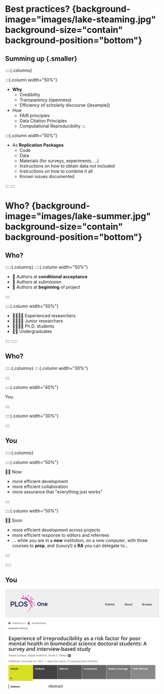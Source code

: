 # Best practices? {background-image="images/lake-steaming.jpg" background-size="contain" background-position="bottom"}

## Summing up {.smaller}

::::{.columns}

:::{.column width="50%"}

- **Why**
  - Credibility
  - Transparency (openness)
  - Efficiency of scholarly discourse ([example])
- *How*
  - FAIR principles
  - Data Citation Principles
  - Computational Reproducibility 
:::

:::{.column width="50%"}

- As **Replication Packages**
  - Code
  - Data
  - Materials (for surveys, experiments, ...)
  - Instructions on how to obtain data not included
  - Instructions on how to combine it all
  - Known issues documented

:::
::::


# Who? {background-image="images/lake-summer.jpg" background-size="contain" background-position="bottom"}

## Who?

:::::{.columns}
::::{.column width="50%"}

- 🐇 Authors at **conditional acceptance** 
- 🐢 Authors at *submission*
- 🐁 Authors at **beginning** of project


::::

::::{.column width="50%"}



- 👴🏻👵🏽 Experienced researchers
- 👶🏽👶🏻 Junior researchers
- 👨‍🎓👩‍🎓 Ph.D. students
- 🧒👦 Undergraduates 



::::
:::::

## Who? 

:::::{.columns}
::::{.column width="30%"}

::::

::::{.column width="40%"}

You.

::::

::::{.column width="30%"}

::::

## You

:::::{.columns}

::::{.column width="50%"}

👶🏻 Now:

- more efficient development
- more efficient collaboration
- more assurance that "everything just works"

::::

::::{.column width="50%"}

👵🏽 Soon

- more efficient development across projects
- more efficient response to editors and referrees
- ... while you are in a **new** institution, on a *new computer*, with three courses to **prep**, and (luxury!) a **RA** you can delegate to...

::::

:::::

## You

[![](images/plosone-reproducibility-stress.png)](https://doi.org/10.1371/journal.pone.0293584)
